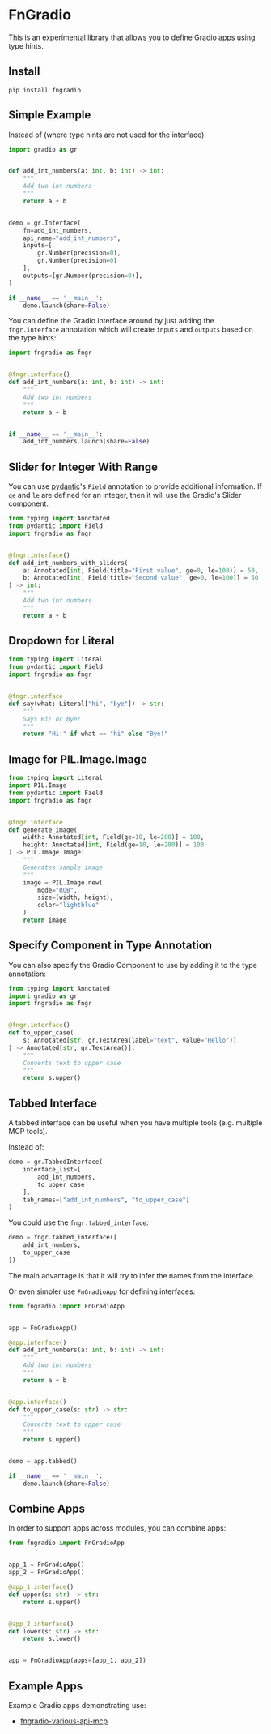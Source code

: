 # FnGradio

This is an experimental library that allows you to define Gradio apps using type hints.

## Install

```
pip install fngradio
```

## Simple Example

Instead of (where type hints are not used for the interface):

```python
import gradio as gr


def add_int_numbers(a: int, b: int) -> int:
    """
    Add two int numbers
    """
    return a + b


demo = gr.Interface(
    fn=add_int_numbers,
    api_name="add_int_numbers",
    inputs=[
        gr.Number(precision=0),
        gr.Number(precision=0)
    ],
    outputs=[gr.Number(precision=0)],
)

if __name__ == '__main__':
    demo.launch(share=False)
```

You can define the Gradio interface around by just adding the `fngr.interface` annotation which will create `inputs` and `outputs` based on the type hints:

```python
import fngradio as fngr


@fngr.interface()
def add_int_numbers(a: int, b: int) -> int:
    """
    Add two int numbers
    """
    return a + b


if __name__ == '__main__':
    add_int_numbers.launch(share=False)
```

## Slider for Integer With Range

You can use [pydantic](https://github.com/pydantic/pydantic)'s `Field` annotation to provide additional information. If `ge` and `le` are defined for an integer, then it will use the Gradio's Slider component.

```python
from typing import Annotated
from pydantic import Field
import fngradio as fngr


@fngr.interface()
def add_int_numbers_with_sliders(
    a: Annotated[int, Field(title="First value", ge=0, le=100)] = 50,
    b: Annotated[int, Field(title="Second value", ge=0, le=100)] = 50
) -> int:
    """
    Add two int numbers
    """
    return a + b
```

## Dropdown for Literal

```python
from typing import Literal
from pydantic import Field
import fngradio as fngr


@fngr.interface
def say(what: Literal["hi", "bye"]) -> str:
    """
    Says Hi! or Bye!
    """
    return "Hi!" if what == "hi" else "Bye!"
```

## Image for PIL.Image.Image

```python
from typing import Literal
import PIL.Image
from pydantic import Field
import fngradio as fngr


@fngr.interface
def generate_image(
    width: Annotated[int, Field(ge=10, le=200)] = 100,
    height: Annotated[int, Field(ge=10, le=200)] = 100
) -> PIL.Image.Image:
    """
    Generates sample image
    """
    image = PIL.Image.new(
        mode="RGB",
        size=(width, height),
        color="lightblue"
    )
    return image
```

## Specify Component in Type Annotation

You can also specify the Gradio Component to use by adding it to the type annotation:

```python
from typing import Annotated
import gradio as gr
import fngradio as fngr


@fngr.interface()
def to_upper_case(
    s: Annotated[str, gr.TextArea(label="text", value="Hello")]
) -> Annotated[str, gr.TextArea()]:
    """
    Converts text to upper case
    """
    return s.upper()
```

## Tabbed Interface

A tabbed interface can be useful when you have multiple tools (e.g. multiple MCP tools).

Instead of:

```python
demo = gr.TabbedInterface(
    interface_list=[
        add_int_numbers,
        to_upper_case
    ],
    tab_names=["add_int_numbers", "to_upper_case"]
)
```

You could use the `fngr.tabbed_interface`:

```python
demo = fngr.tabbed_interface([
    add_int_numbers,
    to_upper_case
])
```

The main advantage is that it will try to infer the names from the interface.

Or even simpler use `FnGradioApp` for defining interfaces:

```python
from fngradio import FnGradioApp


app = FnGradioApp()

@app.interface()
def add_int_numbers(a: int, b: int) -> int:
    """
    Add two int numbers
    """
    return a + b


@app.interface()
def to_upper_case(s: str) -> str:
    """
    Converts text to upper case
    """
    return s.upper()


demo = app.tabbed()

if __name__ == '__main__':
    demo.launch(share=False)
```

## Combine Apps

In order to support apps across modules, you can combine apps:

```python
from fngradio import FnGradioApp


app_1 = FnGradioApp()
app_2 = FnGradioApp()

@app_1.interface()
def upper(s: str) -> str:
    return s.upper()


@app_2.interface()
def lower(s: str) -> str:
    return s.lower()


app = FnGradioApp(apps=[app_1, app_2])
```

## Example Apps

Example Gradio apps demonstrating use:

- [fngradio-various-api-mcp](https://huggingface.co/spaces/de-code/fngradio-various-api-mcp)
